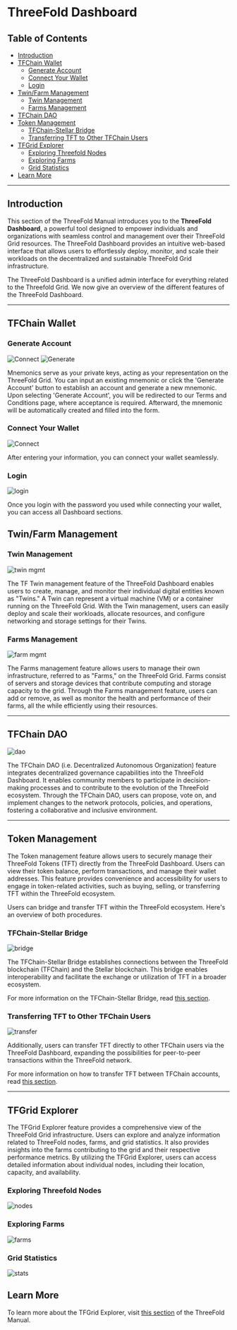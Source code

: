 <h1> ThreeFold Dashboard </h2>

<h2> Table of Contents </h2>

- [Introduction](#introduction)
- [TFChain Wallet](#tfchain-wallet)
  - [Generate Account](#generate-account)
  - [Connect Your Wallet](#connect-wallet)
  - [Login](#login)
- [Twin/Farm Management](#twinfarm-management)
  - [Twin Management](#twin-management)
  - [Farms Management](#farms-management)
- [TFChain DAO](#tfchain-dao)
- [Token Management](#token-management)
  - [TFChain-Stellar Bridge](#tfchain-stellar-bridge)
  - [Transferring TFT to Other TFChain Users](#transferring-tft-to-other-tfchain-users)
- [TFGrid Explorer](#tfgrid-explorer)
  - [Exploring Threefold Nodes](#exploring-threefold-nodes)
  - [Exploring Farms](#exploring-farms)
  - [Grid Statistics](#grid-statistics)
- [Learn More](#learn-more)

***

## Introduction

This section of the ThreeFold Manual introduces you to the **ThreeFold Dashboard**, a powerful tool designed to empower individuals and organizations with seamless control and management over their ThreeFold Grid resources. The ThreeFold Dashboard provides an intuitive web-based interface that allows users to effortlessly deploy, monitor, and scale their workloads on the decentralized and sustainable ThreeFold Grid infrastructure.

The ThreeFold Dashboard is a unified admin interface for everything related to the Threefold Grid. We now give an overview of the different features of the ThreeFold Dashboard.
***

## TFChain Wallet

### Generate Account

![Connect](./img/dashboard_generate_account.png)
![Generate](./img/dashboard_T&C.png)

Mnemonics serve as your private keys, acting as your representation on the ThreeFold Grid. You can input an existing mnemonic or click the 'Generate Account' button to establish an account and generate a new mnemonic. Upon selecting 'Generate Account', you will be redirected to our Terms and Conditions page, where acceptance is required. Afterward, the mnemonic will be automatically created and filled into the form.

### Connect Your Wallet

![Connect](./img/dashboard_connect.png)

After entering your information, you can connect your wallet seamlessly.

### Login

![login](./img/dashboard_login.png)

Once you login with the password you used while connecting your wallet, you can access all Dashboard sections.

## Twin/Farm Management

### Twin Management

![twin mgmt](./img/dashboard_portal_twin.png)

The TF Twin management feature of the ThreeFold Dashboard enables users to create, manage, and monitor their individual digital entities known as "Twins." A Twin can represent a virtual machine (VM) or a container running on the ThreeFold Grid. With the Twin management, users can easily deploy and scale their workloads, allocate resources, and configure networking and storage settings for their Twins.

### Farms Management

![farm mgmt](./img/dashboard_portal_farms.png)

The Farms management feature allows users to manage their own infrastructure, referred to as "Farms," on the ThreeFold Grid. Farms consist of servers and storage devices that contribute computing and storage capacity to the grid. Through the Farms management feature, users can add or remove, as well as monitor the health and performance of their farms, all the while efficiently using their resources.
***

## TFChain DAO

![dao](./img/dashboard_dao.png)

The TFChain DAO (i.e. Decentralized Autonomous Organization) feature integrates decentralized governance capabilities into the ThreeFold Dashboard. It enables community members to participate in decision-making processes and to contribute to the evolution of the ThreeFold ecosystem. Through the TFChain DAO, users can propose, vote on, and implement changes to the network protocols, policies, and operations, fostering a collaborative and inclusive environment.

***

## Token Management

The Token management feature allows users to securely manage their ThreeFold Tokens (TFT) directly from the ThreeFold Dashboard. Users can view their token balance, perform transactions, and manage their wallet addresses. This feature provides convenience and accessibility for users to engage in token-related activities, such as buying, selling, or transferring TFT within the ThreeFold ecosystem.

Users can bridge and transfer TFT within the ThreeFold ecosystem. Here's an overview of both procedures.

### TFChain-Stellar Bridge

![bridge](./img/dashboard_bridge.png)

The TFChain-Stellar Bridge establishes connections between the ThreeFold blockchain (TFChain) and the Stellar blockchain. This bridge enables interoperability and facilitate the exchange or utilization of TFT in a broader ecosystem.

For more information on the TFChain-Stellar Bridge, read [this section](../threefold_token/tft_bridges/tfchain_stellar_bridge.md).

### Transferring TFT to Other TFChain Users

![transfer](./img/dashboard_portal_transfer.png)

Additionally, users can transfer TFT directly to other TFChain users via the ThreeFold Dashboard, expanding the possibilities for peer-to-peer transactions within the ThreeFold network.

For more information on how to transfer TFT between TFChain accounts, read [this section](./portal/dashboard_portal_ui_tokens.md).
***

## TFGrid Explorer

The TFGrid Explorer feature provides a comprehensive view of the ThreeFold Grid infrastructure. Users can explore and analyze information related to ThreeFold nodes, farms, and grid statistics. It also provides insights into the farms contributing to the grid and their respective performance metrics. By utilizing the TFGrid Explorer, users can access detailed information about individual nodes, including their location, capacity, and availability.

### Exploring Threefold Nodes

![nodes](./img/dashboard_explorer_nodes.png)

### Exploring Farms

![farms](./img/dashboard_explorer_farms.png)

### Grid Statistics

![stats](./img/dashboard_explorer_statistics.png)

## Learn More

To learn more about the TFGrid Explorer, visit [this section](./explorer/explorer_home.md) of the ThreeFold Manual.

